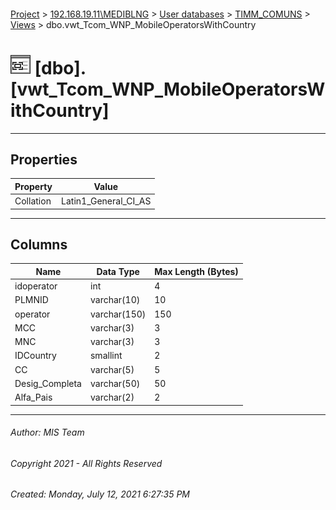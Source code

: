 #### 

[Project](../../../../index.md) > [192.168.19.11\\MEDIBLNG](../../../index.md) > [User databases](../../index.md) > [TIMM_COMUNS](../index.md) > [Views](Views.md) > dbo.vwt_Tcom_WNP_MobileOperatorsWithCountry

# ![Views](../../../../Images/View32.png) [dbo].[vwt_Tcom_WNP_MobileOperatorsWithCountry]

---

## <a name="#properties"></a>Properties

| Property | Value |
|---|---|
| Collation | Latin1_General_CI_AS |


---

## <a name="#columns"></a>Columns

| Name | Data Type | Max Length (Bytes) |
|---|---|---|
| idoperator | int | 4 |
| PLMNID | varchar(10) | 10 |
| operator | varchar(150) | 150 |
| MCC | varchar(3) | 3 |
| MNC | varchar(3) | 3 |
| IDCountry | smallint | 2 |
| CC | varchar(5) | 5 |
| Desig_Completa | varchar(50) | 50 |
| Alfa_Pais | varchar(2) | 2 |


---

###### Author:  MIS Team

###### Copyright 2021 - All Rights Reserved

###### Created: Monday, July 12, 2021 6:27:35 PM

